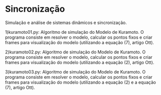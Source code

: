 # Sincronização
Simulação e análise de sistemas dinâmicos e sincronização.

1)kuramoto01.py: Algoritmo de simulação do Modelo de Kuramoto. O programa consiste em resolver o modelo, calcular os pontos fixos e criar frames para visualização do modelo (utilizando a equação (7), artigo Ott).

2)kuramoto02.py: Algoritmo de simulação do Modelo de Kuramoto. O programa consiste em resolver o modelo, calcular os pontos fixos e criar frames para visualização do modelo (utilizando a equação (2), artigo Ott).

3)kuramoto03.py: Algoritmo de simulação do Modelo de Kuramoto. O programa consiste em resolver o modelo, calcular os pontos fixos e criar frames para visualização do modelo (utilizando a equação (2) e a equação (7), artigo Ott).